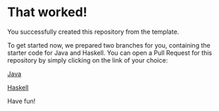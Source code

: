 # That worked!

You successfully created this repository from the template.

To get started now, we prepared two branches for you, containing the starter code for Java and Haskell.
You can open a Pull Request for this repository by simply clicking on the link of your choice:

[Java](https://github.com/eneoli/compiler-design/compare/main...starter/java)

[Haskell](https://github.com/eneoli/compiler-design/compare/main...starter/haskell)

Have fun!
